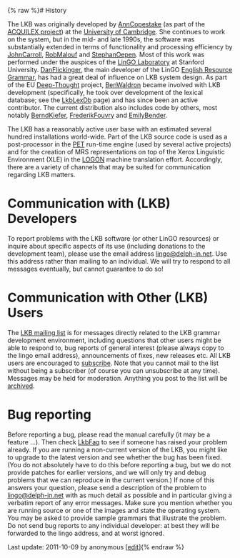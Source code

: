 {% raw %}# History

The LKB was originally developed by [AnnCopestake](https://blog.inductorsoftware.com/docsproto/summits/AnnCopestake) (as
part of the [ACQUILEX
project](http://www.cl.cam.ac.uk/Research/NL/acquilex)) at the
[University of Cambridge](http://www.cl.cam.ac.uk). She continues to
work on the system, but in the mid- and late 1990s, the software was
substantially extended in terms of functionality and processing
efficiency by [JohnCarroll](https://blog.inductorsoftware.com/docsproto/summits/JohnCarroll), [RobMalouf](/RobMalouf) and
[StephanOepen](https://blog.inductorsoftware.com/docsproto/summits/StephanOepen). Most of this work was performed under the
auspices of the [LinGO Laboratory](http://lingo.stanford.edu/) at
Stanford University. [DanFlickinger](https://blog.inductorsoftware.com/docsproto/summits/DanFlickinger), the main developer
of the LinGO [English Resource Grammar](http://www.delph-in.net/erg),
has had a great deal of influence on LKB system design. As part of the
EU [Deep-Thought](http://www.project-deepthought.net/) project,
[BenWaldron](https://blog.inductorsoftware.com/docsproto/summits/BenWaldron) became involved with LKB development
(specifically, he took over development of the lexical database; see the
[LkbLexDb](/LkbLexDb) page) and has since been an active contributor.
The current distribution also includes code by others, most notably
[BerndKiefer](https://blog.inductorsoftware.com/docsproto/summits/BerndKiefer), [FrederikFouvry](https://blog.inductorsoftware.com/docsproto/summits/FrederikFouvry) and
[EmilyBender](https://blog.inductorsoftware.com/docsproto/summits/EmilyBender).

The LKB has a reasonably active user base with an estimated several
hundred installations world-wide. Part of the LKB source code is used as
a post-processor in the [PET](http://www.delph-in.net/pet) run-time
engine (used by several active projects) and for the creation of MRS
representations on top of the Xerox Linguistic Environment (XLE) in the
[LOGON](http://www.emmtee.net) machine translation effort. Accordingly,
there are a variety of channels that may be suited for communication
regarding LKB matters.

# Communication with (LKB) Developers

To report problems with the LKB software (or other LinGO resources) or
inquire about specific aspects of its use (including donations to the
development team), please use the email address lingo@delph-in.net. Use
this address rather than mailing to an individual. We will try to
respond to all messages eventually, but cannot guarantee to do so!

# Communication with Other (LKB) Users

The [LKB mailing list](http://lists.delph-in.net/mailman/listinfo/lkb)
is for messages directly related to the LKB grammar development
environment, including questions that other users might be able to
respond to, bug reports of general interest (please always copy to the
lingo email address), announcements of fixes, new releases etc. All LKB
users are encouraged to
[subscribe](http://lists.delph-in.net/mailman/listinfo/lkb). Note that
you cannot mail to the list without being a subscriber (of course you
can unsubscribe at any time). Messages may be held for moderation.
Anything you post to the list will be
[archived](http://lists.delph-in.net/archive/lkb/).

# Bug reporting

Before reporting a bug, please read the manual carefully (it may be a
feature ...). Then check [LkbFaq](../LkbFaq) to see if someone has raised
your problem already. If you are running a non-current version of the
LKB, you might like to upgrade to the latest version and see whether the
bug has been fixed. (You do not absolutely have to do this before
reporting a bug, but we do not provide patches for earlier versions, and
we will only try and debug problems that we can reproduce in the current
version.) If none of this answers your question, please send a
description of the problem to lingo@delph-in.net with as much detail as
possible and in particular giving a verbatim report of any error
messages. Make sure you mention whether you are running source or one of
the images and state the operating system. You may be asked to provide
sample grammars that illustrate the problem. Do not send bug reports to
any individual developer: at best they will be forwarded to the lingo
address, and at worst ignored.

Last update: 2011-10-09 by anonymous [[edit](https://github.com/delph-in/docs/wiki/LkbUserGroup/_edit)]{% endraw %}